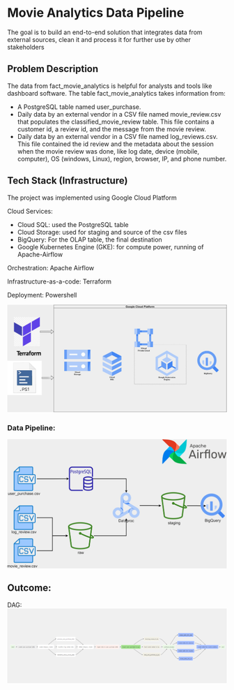 # Movie Analytics Data Pipeline
The goal is to build an end-to-end solution that integrates data from external sources,
clean it and process it for further use by other stakeholders

## Problem Description
The data from fact_movie_analytics
is helpful for analysts and tools like dashboard software.
The table fact_movie_analytics takes information from:

 - A PostgreSQL table named user_purchase.
 - Daily data by an external vendor in a CSV file named movie_review.csv that
    populates the classified_movie_review table. This file contains a customer id,
    a review id, and the message from the movie review.
 - Daily data by an external vendor in a CSV file named log_reviews.csv. This file
    contained the id review and the metadata about the session when the movie
    review was done, like log date, device (mobile, computer), OS (windows, Linux),
    region, browser, IP, and phone number.

## Tech Stack (Infrastructure)
The project was implemented using Google Cloud Platform

Cloud Services:
 - Cloud SQL: used the PostgreSQL table
 - Cloud Storage: used for staging and source of the csv files
 - BigQuery: For the OLAP table, the final destination
 - Google Kubernetes Engine (GKE): for compute power, running of Apache-Airflow

 Orchestration: Apache Airflow

 Infrastructure-as-a-code: Terraform

 Deployment: Powershell

![project infrastructure](./images/deb-capstone-project-infrastructure2.jpg)

### Data Pipeline:
![Data pipeline](./images/deb-capstone-project-pipeline.jpg)

## Outcome:
DAG:
![Implmentation DAG](./images/Screenshot%20(151).png)
